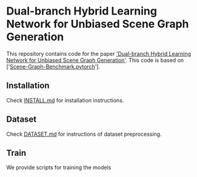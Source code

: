 # Dual-branch Hybrid Learning Network for Unbiased Scene Graph Generation
This repository contains code for the paper ['Dual-branch Hybrid Learning Network for Unbiased Scene Graph Generation'](https://arxiv.org/abs/2207.07913). This code is based on ['[Scene-Graph-Benchmark.pytorch](https://github.com/KaihuaTang/Scene-Graph-Benchmark.pytorch)'].

## Installation
Check [INSTALL.md](./INSTALL.md) for installation instructions.
## Dataset
Check [DATASET.md](./DATASET.md) for instructions of dataset preprocessing.
## Train
We provide scripts for training the models

